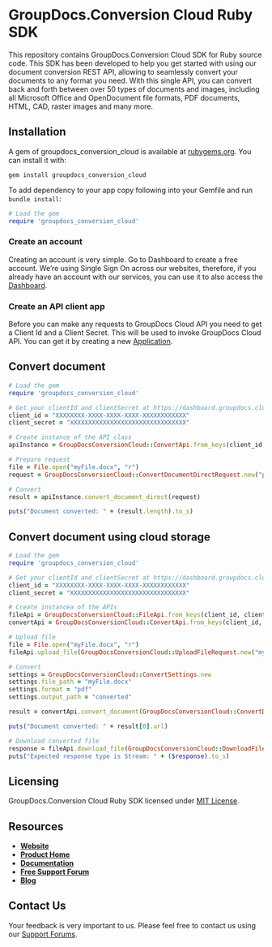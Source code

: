 # GroupDocs.Conversion Cloud Ruby SDK

This repository contains GroupDocs.Conversion Cloud SDK for Ruby source code. This SDK has been developed to help you get started with using our document conversion REST API, allowing to seamlessly convert your documents to any format you need. With this single API, you can convert back and forth between over 50 types of documents and images, including all Microsoft Office and OpenDocument file formats, PDF documents, HTML, CAD, raster images and many more.

## Installation

A gem of groupdocs_conversion_cloud is available at [rubygems.org](https://rubygems.org). You can install it with:

```shell
gem install groupdocs_conversion_cloud
```    

To add dependency to your app copy following into your Gemfile and run `bundle install`:

```ruby
# Load the gem
require 'groupdocs_conversion_cloud'
```
### Create an account
Creating an account is very simple. Go to Dashboard to create a free account.
We’re using Single Sign On across our websites, therefore, if you already have an account with our services, you can use it to also access the [Dashboard](https://dashboard.groupdocs.cloud).

### Create an API client app
Before you can make any requests to GroupDocs Cloud API you need to get a Client Id and a Client Secret. This will be used to invoke GroupDocs Cloud API. You can get it by creating a new [Application](https://dashboard.groupdocs.cloud/applications).

## Convert document

```ruby
# Load the gem
require 'groupdocs_conversion_cloud'

# Get your clientId and clientSecret at https://dashboard.groupdocs.cloud (free registration is required).
client_id = "XXXXXXXX-XXXX-XXXX-XXXX-XXXXXXXXXXXX"
client_secret = "XXXXXXXXXXXXXXXXXXXXXXXXXXXXXXXX"

# Create instance of the API class
apiInstance = GroupDocsConversionCloud::ConvertApi.from_keys(client_id, client_secret)

# Prepare request
file = File.open("myFile.docx", "r")
request = GroupDocsConversionCloud::ConvertDocumentDirectRequest.new("pdf", file)

# Convert
result = apiInstance.convert_document_direct(request)

puts("Document converted: " + (result.length).to_s)
```

## Convert document using cloud storage

```ruby
# Load the gem
require 'groupdocs_conversion_cloud'

# Get your clientId and clientSecret at https://dashboard.groupdocs.cloud (free registration is required).
client_id = "XXXXXXXX-XXXX-XXXX-XXXX-XXXXXXXXXXXX"
client_secret = "XXXXXXXXXXXXXXXXXXXXXXXXXXXXXXXX"

# Create instancea of the APIs
fileApi = GroupDocsConversionCloud::FileApi.from_keys(client_id, client_secret)
convertApi = GroupDocsConversionCloud::ConvertApi.from_keys(client_id, client_secret)

# Upload file
file = File.open("myFile.docx", "r")
fileApi.upload_file(GroupDocsConversionCloud::UploadFileRequest.new("myFile.docx", file))

# Convert
settings = GroupDocsConversionCloud::ConvertSettings.new
settings.file_path = "myFile.docx"
settings.format = "pdf"
settings.output_path = "converted"

result = convertApi.convert_document(GroupDocsConversionCloud::ConvertDocumentRequest.new(settings))

puts("Document converted: " + result[0].url)

# Download converted file    
response = fileApi.download_file(GroupDocsConversionCloud::DownloadFileRequest.new("converted/myFile.pdf", nil))
puts("Expected response type is Stream: " + ($response).to_s)

```

## Licensing
GroupDocs.Conversion Cloud Ruby SDK licensed under [MIT License](LICENSE).

## Resources
+ [**Website**](https://www.groupdocs.cloud)
+ [**Product Home**](https://products.groupdocs.cloud/conversion)
+ [**Documentation**](https://docs.groupdocs.cloud/display/conversioncloud/Home)
+ [**Free Support Forum**](https://forum.groupdocs.cloud/c/conversion)
+ [**Blog**](https://blog.groupdocs.cloud/category/conversion)

## Contact Us
Your feedback is very important to us. Please feel free to contact us using our [Support Forums](https://forum.groupdocs.cloud/c/conversion).